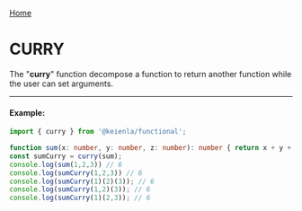[Home](./../../README.md)

# CURRY

The "**curry**" function decompose a function to return another function while the user can set arguments.

--------------
#### Example:
``` typescript
import { curry } from '@keienla/functional';

function sum(x: number, y: number, z: number): number { return x + y + z };
const sumCurry = curry(sum);
console.log(sum(1,2,3)) // 6
console.log(sumCurry(1,2,3)) // 6
console.log(sumCurry(1)(2)(3)); // 6
console.log(sumCurry(1,2)(3)); // 6
console.log(sumCurry(1)(2,3)); // 6
```